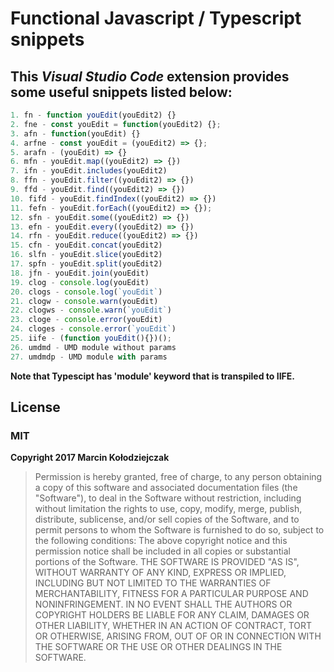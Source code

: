 # Functional Javascript / Typescript snippets
## This  **_Visual Studio Code_** extension provides some useful snippets listed below:

```javascript
1. fn - function youEdit(youEdit2) {}
2. fne - const youEdit = function(youEdit2) {};
3. afn - function(youEdit) {}
4. arfne - const youEdit = (youEdit2) => {};
5. arafn - (youEdit) => {}
6. mfn - youEdit.map((youEdit2) => {})
7. ifn - youEdit.includes(youEdit2)
8. ffn - youEdit.filter((youEdit2) => {})
9. ffd - youEdit.find((youEdit2) => {})
10. fifd - youEdit.findIndex((youEdit2) => {})
11. fefn - youEdit.forEach((youEdit2) => {});
12. sfn - youEdit.some((youEdit2) => {})
13. efn - youEdit.every((youEdit2) => {})
14. rfn - youEdit.reduce((youEdit2) => {})
15. cfn - youEdit.concat(youEdit2)
16. slfn - youEdit.slice(youEdit2)
17. spfn - youEdit.split(youEdit2)
18. jfn - youEdit.join(youEdit)
19. clog - console.log(youEdit)
20. clogs - console.log(`youEdit`)
21. clogw - console.warn(youEdit)
22. clogws - console.warn(`youEdit`)
23. cloge - console.error(youEdit)
24. cloges - console.error(`youEdit`)
25. iife - (function youEdit(){})();
26. umdmd - UMD module without params
27. umdmdp - UMD module with params
```

**Note that Typescipt has 'module' keyword that is transpiled to IIFE.**

## License
### **MIT**
**Copyright 2017 Marcin Kołodziejczak**

>Permission is hereby granted, free of charge, to any person obtaining a copy of this software and associated documentation files (the "Software"), to deal in the Software without restriction, including without limitation the rights to use, copy, modify, merge, publish, distribute, sublicense, and/or sell copies of the Software, and to permit persons to whom the Software is furnished to do so, subject to the following conditions:
>The above copyright notice and this permission notice shall be included in all copies or substantial portions of the Software.
>THE SOFTWARE IS PROVIDED "AS IS", WITHOUT WARRANTY OF ANY KIND, EXPRESS OR IMPLIED, INCLUDING BUT NOT LIMITED TO THE WARRANTIES OF MERCHANTABILITY, FITNESS FOR A PARTICULAR PURPOSE AND NONINFRINGEMENT. IN NO EVENT SHALL THE AUTHORS OR COPYRIGHT HOLDERS BE LIABLE FOR ANY CLAIM, DAMAGES OR OTHER LIABILITY, WHETHER IN AN ACTION OF CONTRACT, TORT OR OTHERWISE, ARISING FROM, OUT OF OR IN CONNECTION WITH THE SOFTWARE OR THE USE OR OTHER DEALINGS IN THE SOFTWARE.
